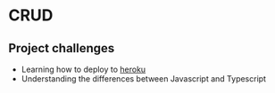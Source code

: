 # CRUD
## Project challenges
 - Learning how to deploy to [heroku](https://www.heroku.com/home)
 - Understanding the differences between Javascript and Typescript